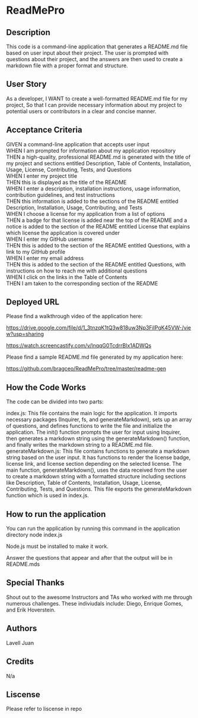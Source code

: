 # ReadMePro

## Description 

This code is a command-line application that generates a README.md file based on user input about their project. The user is prompted with questions about their project, and the answers are then used to create a markdown file with a proper format and structure.

## User Story

As a developer, 
I WANT to create a well-formatted README.md file for my project, 
So that I can provide necessary information about my project to potential users or contributors in a clear and concise manner.

## Acceptance Criteria

GIVEN a command-line application that accepts user input <br>
WHEN I am prompted for information about my application repository <br>
THEN a high-quality, professional README.md is generated with the title of my project and sections entitled Description, Table of Contents, Installation, Usage, License, Contributing, Tests, and Questions <br>
WHEN I enter my project title <br>
THEN this is displayed as the title of the README <br>
WHEN I enter a description, installation instructions, usage information, contribution guidelines, and test instructions <br>
THEN this information is added to the sections of the README entitled Description, Installation, Usage, Contributing, and Tests <br>
WHEN I choose a license for my application from a list of options <br>
THEN a badge for that license is added near the top of the README and a notice is added to the section of the README entitled License that explains which license the application is covered under <br>
WHEN I enter my GitHub username <br>
THEN this is added to the section of the README entitled Questions, with a link to my GitHub profile <br>
WHEN I enter my email address <br>
THEN this is added to the section of the README entitled Questions, with instructions on how to reach me with additional questions <br>
WHEN I click on the links in the Table of Contents <br>
THEN I am taken to the corresponding section of the README <br>




## Deployed URL

Please find a walkthrough video of the application here:

https://drive.google.com/file/d/1_3tnzqK1tQ3w818uw3Np3FilPgK45VW-/view?usp=sharing

https://watch.screencastify.com/v/lnqqG0TcdrrBlx1ADWQs

Please find a sample README.md file generated by my application here:

https://github.com/bragceo/ReadMePro/tree/master/readme-gen



## How the Code Works

The code can be divided into two parts:

index.js: This file contains the main logic for the application. It imports necessary packages (Inquirer, fs, and generateMarkdown), sets up an array of questions, and defines functions to write the file and initialize the application. The init() function prompts the user for input using Inquirer, then generates a markdown string using the generateMarkdown() function, and finally writes the markdown string to a README.md file.
generateMarkdown.js: This file contains functions to generate a markdown string based on the user input. It has functions to render the license badge, license link, and license section depending on the selected license. The main function, generateMarkdown(), uses the data received from the user to create a markdown string with a formatted structure including sections like Description, Table of Contents, Installation, Usage, License, Contributing, Tests, and Questions. This file exports the generateMarkdown function which is used in index.js.

 
 
## How to run the application
 
You can run the application by running this command in the application directory
node index.js
 
Node.js must be installed to make it work.
 
Answer the questions that appear and after that the output will be in README.mds



## Special Thanks 

Shout out to the awesome Instructors and TAs who worked with me through numerous challenges. These indiviudals include: Diego, Enrique Gomes, and Erik Hoverstein. 






## Authors 

Lavell Juan<br>


## Credits 

N/a

## Liscense 

Please refer to liscense in repo 
